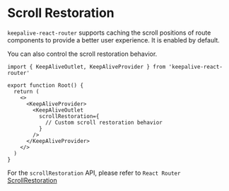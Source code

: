 # Scroll Restoration

`keepalive-react-router` supports caching the scroll positions of route components to provide a better user experience. It is enabled by default.

You can also control the scroll restoration behavior.

```tsx
import { KeepAliveOutlet, KeepAliveProvider } from 'keepalive-react-router'

export function Root() {
  return (
    <>
      <KeepAliveProvider>
        <KeepAliveOutlet 
          scrollRestoration={
            // Custom scroll restoration behavior
          }
        />
      </KeepAliveProvider>
    </>
  )
}
```

For the `scrollRestoration` API, please refer to `React Router` [ScrollRestoration](https://reactrouter.com/6.28.0/components/scroll-restoration)
